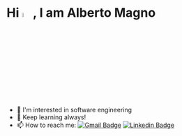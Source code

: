 <h1 align = "justify"> Hi <img src="https://media.giphy.com/media/hvRJCLFzcasrR4ia7z/giphy.gif" width="5%">, I am Alberto Magno</h1>

- 👀 I'm interested in software engineering
- 🌱 Keep learning always!
- 📫 How to reach me: [![Gmail Badge](https://img.shields.io/badge/-Gmail-c14438?style=flat-square&logo=Gmail&logoColor=white&link=mailto:am.magno2@gmail.com)](mailto:am.magno2@gmail.com) [![Linkedin Badge](https://img.shields.io/badge/LinkedIn-0077B5?style=flat-square&logo=linkedin&logoColor=white&link=https://www.linkedin.com/in/alberto-magno)](www.linkedin.com/in/mylink-alberto-magno)

<!---
Magno-Al/Magno-Al is a ✨ special ✨ repository because its `README.md` (this file) appears on your GitHub profile.
You can click the Preview link to take a look at your changes.
--->

